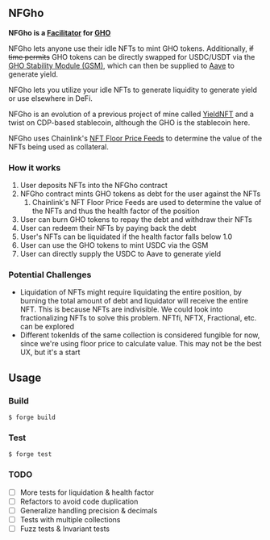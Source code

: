 ## NFGho

**NFGho is a [Facilitator](https://docs.gho.xyz/concepts/how-gho-works/gho-facilitators) for [GHO](https://docs.gho.xyz/)**

NFGho lets anyone use their idle NFTs to mint GHO tokens. Additionally, ~~if time permits~~ GHO tokens can be directly swapped for USDC/USDT via the [GHO Stability Module (GSM)](https://governance.aave.com/t/gho-stability-module-update/14442), which can then be supplied to [Aave](https://aave.com/) to generate yield.

NFGho lets you utilize your idle NFTs to generate liquidity to generate yield or use elsewhere in DeFi.

NFGho is an evolution of a previous project of mine called [YieldNFT](https://bit.ly/YieldNFT) and a twist on CDP-based stablecoin, although the GHO is the stablecoin here.

NFGho uses Chainlink's [NFT Floor Price Feeds](https://docs.chain.link/data-feeds/nft-floor-price) to determine the value of the NFTs being used as collateral.

### How it works

1. User deposits NFTs into the NFGho contract
2. NFGho contract mints GHO tokens as debt for the user against the NFTs
   1. Chainlink's NFT Floor Price Feeds are used to determine the value of the NFTs and thus the health factor of the position
3. User can burn GHO tokens to repay the debt and withdraw their NFTs
4. User can redeem their NFTs by paying back the debt
5. User's NFTs can be liquidated if the health factor falls below 1.0
6. User can use the GHO tokens to mint USDC via the GSM
7. User can directly supply the USDC to Aave to generate yield

### Potential Challenges

- Liquidation of NFTs might require liquidating the entire position, by burning the total amount of debt and liquidator will receive the entire NFT. This is because NFTs are indivisible. We could look into fractionalizing NFTs to solve this problem. NFTfi, NFTX, Fractional, etc. can be explored
- Different tokenIds of the same collection is considered fungible for now, since we're using floor price to calculate value. This may not be the best UX, but it's a start

## Usage

### Build

```shell
$ forge build
```

### Test

```shell
$ forge test
```

### TODO

- [ ] More tests for liquidation & health factor
- [ ] Refactors to avoid code duplication
- [ ] Generalize handling precision & decimals
- [ ] Tests with multiple collections
- [ ] Fuzz tests & Invariant tests